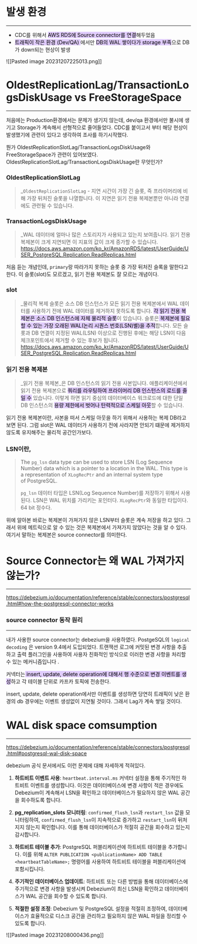 # 발생 환경
---
- CDC를 위해서 <mark style="background: #D2B3FFA6;">AWS RDS에 Source connector를 연결</mark>해두었음
- <mark style="background: #D2B3FFA6;">트래픽이 작은 환경 (Dev/QA) </mark>에서만 <mark style="background: #D2B3FFA6;">DB의 WAL 쌓이다가 storage 부족</mark>으로 DB가 down되는 현상이 발생

![[Pasted image 20231207225013.png]]
# OldestReplicationLag/TransactionLogsDiskUsage vs FreeStorageSpace
---
처음에는 Production환경에서는 문제가 생기지 않는데, dev/qa 환경에서만 불시에 생기고 Storage가 계속해서 선형적으로 줄어들었다. CDC를 붙이고서 부터 해당 현상이 발생했기에 관련이 있다고 생각하여 조사를 하기시작했다. 

뭔가 OldestReplicationSlotLag/TransactionLogsDiskUsage와 FreeStorageSpace가 관련이 있어보였다. OldestReplicationSlotLag/TransactionLogsDiskUsage란 무엇인가? 

### OldestReplicationSlotLag
>_`OldestReplicationSlotLag` - 지연 시간이 가장 긴 슬롯, 즉 프라이머리에 비해 가장 뒤처진 슬롯을 나열합니다. 이 지연은 읽기 전용 복제본뿐만 아니라 연결에도 관련될 수 있습니다.

### TransactionLogsDiskUsage
> _WAL 데이터에 얼마나 많은 스토리지가 사용되고 있는지 보여줍니다. 읽기 전용 복제본이 크게 지연되면 이 지표의 값이 크게 증가할 수 있습니다.
https://docs.aws.amazon.com/ko_kr/AmazonRDS/latest/UserGuide/USER_PostgreSQL.Replication.ReadReplicas.html

처음 듣는 개념인데, `primary`랑 따라가지 못하는 슬롯 중 가장 뒤처진 슬록을 말한다고 한다. 이 슬롯(slot)도 모르겠고, 읽기 전용 복제본도 잘 모르는 개념이다. 

### slot
>_물리적 복제 슬롯은 소스 DB 인스턴스가 모든 읽기 전용 복제본에서 WAL 데이터를 사용하기 전에 WAL 데이터를 제거하지 못하도록 합니다. <mark style="background: #D2B3FFA6;">각 읽기 전용 복제본은 소스 DB 인스턴스에 자체 물리적 슬롯</mark>이 있습니다. 슬롯은<mark style="background: #D2B3FFA6;"> 복제본에 필요할 수 있는 가장 오래된 WAL(논리 시퀀스 번호(LSN)별)을 추적</mark>합니다. 모든 슬롯과 DB 연결이 지정된 WAL(LSN) 이상으로 진행된 후에는 해당 LSN이 다음 체크포인트에서 제거할 수 있는 후보가 됩니다.
https://docs.aws.amazon.com/ko_kr/AmazonRDS/latest/UserGuide/USER_PostgreSQL.Replication.ReadReplicas.html

### 읽기 전용 복제본
> _읽기 전용 복제본_은 DB 인스턴스의 읽기 전용 사본입니다. 애플리케이션에서 읽기 전용 복제본으로 <mark style="background: #D2B3FFA6;">쿼리를 라우팅하여 프라이머리 DB 인스턴스의 로드를 줄일 수</mark> 있습니다. 이렇게 하면 읽기 중심의 데이터베이스 워크로드에 대한 단일 DB 인스턴스의 <mark style="background: #D2B3FFA6;">용량 제한에서 벗어나 탄력적으로 스케일 아웃</mark>할 수 있습니다.

읽기 전용 복제본이란, 사본을 떠서 스케일 아웃을 하기 위해서 사용하는 복제 DB라고 보면 된다. 그럼 slot은 WAL 데이터가 사용하기 전에 사라지면 안되기 떄문에 제거하지 않도록 유지해주는 물리적 공간인가보다. 

### LSN이란, 
> The `pg_lsn` data type can be used to store LSN (Log Sequence Number) data which is a pointer to a location in the WAL. This type is a representation of `XLogRecPtr` and an internal system type of PostgreSQL.
> 
> `pg_lsn` 데이터 타입은 LSN(Log Sequence Number)를 저장하기 위해서 사용된다. LSN은 WAL 위치를 가리키는 포인터다. `XLogRecPtr`와 동일한 타입이다. 64 bit 정수다. 


위에 알아본 바로는 복제본이 가져가지 않은 LSN부터 슬롯은 계속 저장을 하고 있다. 그래서 위에 메트릭으로 알 수 있는 것은 복제본에서 가져가지 않았다는 것을 알 수 있다. 여기서 말하는 복제본은 source connector를 의미한다. 


# Source Connector는 왜 WAL 가져가지 않는가?
---
https://debezium.io/documentation/reference/stable/connectors/postgresql.html#how-the-postgresql-connector-works

### source connector 동작 원리
---
내가 사용한 source connector는 debezium을 사용하였다. PostgeSQL의 `logical decoding` 은 version 9.4에서 도입되었다. 트랜잭션 로그에 커밋된 변경 사항을 추출하고 출력 플러그인을 사용하여 사용자 친화적인 방식으로 이러한 변경 사항을 처리할 수 있는 메커니즘입니다 .

커넥터는<mark style="background: #D2B3FFA6;"> insert, update, delete operation에 대해서 행 수준으로 변경 이벤트를 생성</mark>하고 각 테이블 단위로 카프카 토픽에 전송한다. 

insert, update, delete operation에서만 이벤트를 생성하면 당연히 트래픽이 낮은 환경의 db 경우에는 이벤트 생성없이 지연될 것이다. 그래서 Lag가 계속 쌓일 것이다. 


# WAL disk space comsumption
---
https://debezium.io/documentation/reference/stable/connectors/postgresql.html#postgresql-wal-disk-space

debezium 공식 문서에서도 이런 문제에 대해 자세하게 적혀있다. 

1. **하트비트 이벤트 사용**: `heartbeat.interval.ms` 커넥터 설정을 통해 주기적인 하트비트 이벤트를 생성합니다. 이것은 데이터베이스에 변경 사항이 적은 경우에도 Debezium이 계속해서 LSN을 확인하고 데이터베이스가 필요하지 않은 WAL 공간을 회수하도록 합니다.
    
2. **pg_replication_slots 모니터링**: `confirmed_flush_lsn`과 `restart_lsn` 값을 모니터링하여, `confirmed_flush_lsn`이 지속적으로 증가하고 `restart_lsn`이 뒤처지지 않는지 확인합니다. 이를 통해 데이터베이스가 적절히 공간을 회수하고 있는지 감시합니다.
    
3. **하트비트 테이블 추가**: PostgreSQL 퍼블리케이션에 하트비트 테이블을 추가합니다. 이를 위해 `ALTER PUBLICATION <publicationName> ADD TABLE <heartbeatTableName>;` 명령어를 사용하여 하트비트 테이블을 퍼블리케이션에 포함시킵니다.
    
4. **주기적인 데이터베이스 업데이트**: 하트비트 또는 다른 방법을 통해 데이터베이스에 주기적으로 변경 사항을 발생시켜 Debezium이 최신 LSN을 확인하고 데이터베이스가 WAL 공간을 회수할 수 있도록 합니다.
    
5. **적절한 설정 조정**: Debezium 및 PostgreSQL 설정을 적절히 조정하여, 데이터베이스가 효율적으로 디스크 공간을 관리하고 필요하지 않은 WAL 파일을 정리할 수 있도록 합니다.

![[Pasted image 20231208000436.png]]




